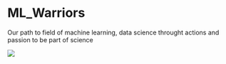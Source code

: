 # ML_Warriors
Our path to field of machine learning, data science throught actions and passion to be part of science  

<img src="https://i.pinimg.com/originals/aa/72/8f/aa728fa367842e992e709a6a90717aab.gif">

